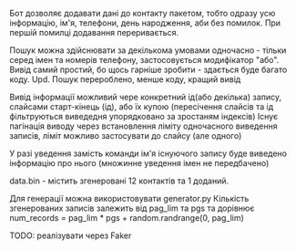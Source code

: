 Бот дозволяє додавати дані до контакту пакетом, тобто одразу усю інформацію, ім'я, телефони, день народження, аби без помилок.
При першій помилці додавання переривається.

 Пошук можна здійснювати за декількома умовами одночасно - тільки серед імен та номерів телефону, застосовується модифікатор "або".
 Вивід самий простий, бо щось гарніше зробити - здається буде багато коду.
 Upd. Пошук перероблено, менше коду, кращий вивід

Вивід інформації можливий чере конкретний ід(або декілька) запису, слайсами старт-кінець (ід), або їх купою (пересічення слайсів та ід фільтруються виведедня упорядковано за зростаням індексів) 
Існує пагінація виводу через встановлення ліміту одночасного виведення записів, ліміт можливо застосувати до слайсу (але одного)

У разі уведення замість команди ім'я існуючого запису буде виведено інформацію про нього (множинне уведення імен не передбачено)

data.bin - містить згенеровані 12 контактів та 1 доданий.


Для генерації можна використовувати generator.py
Кількість згенерованих записів залежить від 
pag_lim та pgs та дорівнює 
num_records = pag_lim * pgs + random.randrange(0, pag_lim)

TODO: реалізувати через Faker
